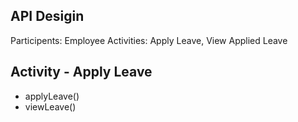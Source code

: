 API Desigin
-----------
Participents: Employee
Activities: Apply Leave, View Applied Leave


Activity - Apply Leave
----------------------
- applyLeave()
- viewLeave()
